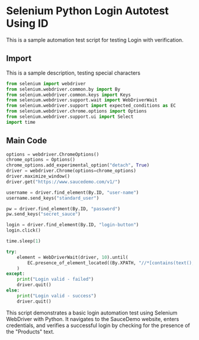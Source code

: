 # Selenium Python Login Autotest Using ID

This is a sample automation test script for testing Login with verification.

## Import

This is a sample description, testing special characters

```python
from selenium import webdriver
from selenium.webdriver.common.by import By
from selenium.webdriver.common.keys import Keys
from selenium.webdriver.support.wait import WebDriverWait
from selenium.webdriver.support import expected_conditions as EC
from selenium.webdriver.chrome.options import Options
from selenium.webdriver.support.ui import Select
import time
```

## Main Code

```python
options = webdriver.ChromeOptions()
chrome_options = Options()
chrome_options.add_experimental_option("detach", True)
driver = webdriver.Chrome(options=chrome_options)
driver.maximize_window()
driver.get("https://www.saucedemo.com/v1/")

username = driver.find_element(By.ID, "user-name")
username.send_keys("standard_user")

pw = driver.find_element(By.ID, "password")
pw.send_keys("secret_sauce")

login = driver.find_element(By.ID, "login-button")
login.click()

time.sleep(1)

try:
    element = WebDriverWait(driver, 10).until(
        EC.presence_of_element_located((By.XPATH, "//*[contains(text(), 'Products')]"))
    )
except:
    print("Login valid - failed")
    driver.quit()
else:
    print("Login valid - success")
    driver.quit()
```

This script demonstrates a basic login automation test using Selenium WebDriver
with Python. It navigates to the SauceDemo website, enters credentials, and
verifies a successful login by checking for the presence of the "Products" text.
